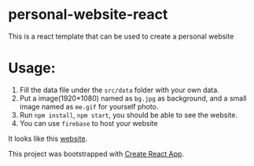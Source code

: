 # personal-website-react
This is a react template that can be used to create a personal website 

# Usage:

1. Fill the data file under the `src/data` folder with your own data. 
2. Put a image(1920*1080) named as `bg.jpg` as background, and a small image named as `me.gif` for yourself photo.
3. Run `npm install`, `npm start`, you should be able to see the website.
4. You can use `firebase` to host your website

It looks like this [website](https://corey-about.firebaseapp.com/).


This project was bootstrapped with [Create React App](https://github.com/facebookincubator/create-react-app).

